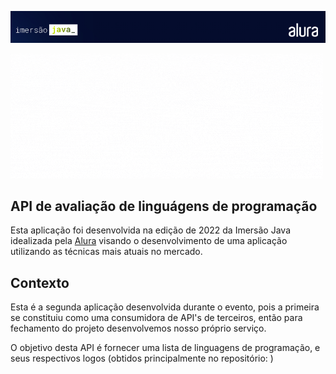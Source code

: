 ![logo imersão java](/assets/imersao_logo.png)

![](/assets/LevaL.gif)


## API de avaliação de linguágens de programação

 Esta aplicação foi desenvolvida na edição de 2022 da Imersão Java idealizada pela [Alura](https://www.alura.com.br/) visando o desenvolvimento de uma aplicação utilizando as técnicas mais atuais no mercado.

 ## Contexto

 Esta é a segunda aplicação desenvolvida durante o evento, pois a primeira se constituiu como uma consumidora de API's de terceiros, então para fechamento do projeto desenvolvemos nosso próprio serviço. 

 O objetivo desta API é fornecer uma lista de linguagens de programação, e seus respectivos logos (obtidos principalmente no repositório: )